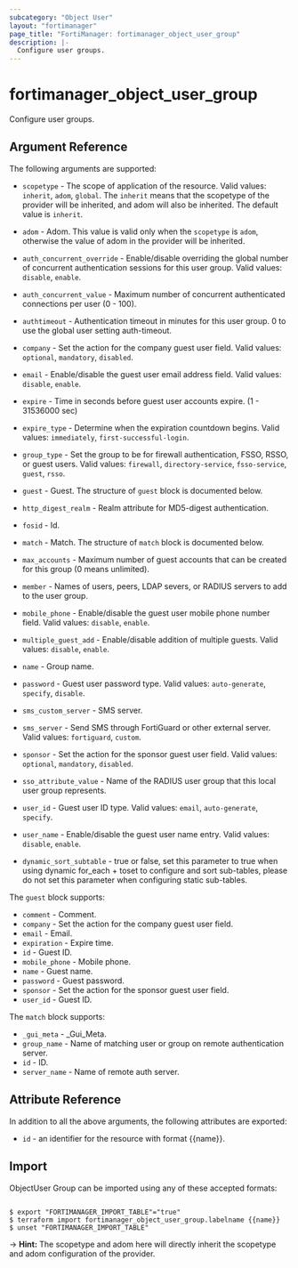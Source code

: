 ```yaml
---
subcategory: "Object User"
layout: "fortimanager"
page_title: "FortiManager: fortimanager_object_user_group"
description: |-
  Configure user groups.
---
```


# fortimanager_object_user_group
Configure user groups.

## Argument Reference


The following arguments are supported:

* `scopetype` - The scope of application of the resource. Valid values: `inherit`, `adom`, `global`. The `inherit` means that the scopetype of the provider will be inherited, and adom will also be inherited. The default value is `inherit`.
* `adom` - Adom. This value is valid only when the `scopetype` is `adom`, otherwise the value of adom in the provider will be inherited.

* `auth_concurrent_override` - Enable/disable overriding the global number of concurrent authentication sessions for this user group. Valid values: `disable`, `enable`.

* `auth_concurrent_value` - Maximum number of concurrent authenticated connections per user (0 - 100).
* `authtimeout` - Authentication timeout in minutes for this user group. 0 to use the global user setting auth-timeout.
* `company` - Set the action for the company guest user field. Valid values: `optional`, `mandatory`, `disabled`.

* `email` - Enable/disable the guest user email address field. Valid values: `disable`, `enable`.

* `expire` - Time in seconds before guest user accounts expire. (1 - 31536000 sec)
* `expire_type` - Determine when the expiration countdown begins. Valid values: `immediately`, `first-successful-login`.

* `group_type` - Set the group to be for firewall authentication, FSSO, RSSO, or guest users. Valid values: `firewall`, `directory-service`, `fsso-service`, `guest`, `rsso`.

* `guest` - Guest. The structure of `guest` block is documented below.
* `http_digest_realm` - Realm attribute for MD5-digest authentication.
* `fosid` - Id.
* `match` - Match. The structure of `match` block is documented below.
* `max_accounts` - Maximum number of guest accounts that can be created for this group (0 means unlimited).
* `member` - Names of users, peers, LDAP severs, or RADIUS servers to add to the user group.
* `mobile_phone` - Enable/disable the guest user mobile phone number field. Valid values: `disable`, `enable`.

* `multiple_guest_add` - Enable/disable addition of multiple guests. Valid values: `disable`, `enable`.

* `name` - Group name.
* `password` - Guest user password type. Valid values: `auto-generate`, `specify`, `disable`.

* `sms_custom_server` - SMS server.
* `sms_server` - Send SMS through FortiGuard or other external server. Valid values: `fortiguard`, `custom`.

* `sponsor` - Set the action for the sponsor guest user field. Valid values: `optional`, `mandatory`, `disabled`.

* `sso_attribute_value` - Name of the RADIUS user group that this local user group represents.
* `user_id` - Guest user ID type. Valid values: `email`, `auto-generate`, `specify`.

* `user_name` - Enable/disable the guest user name entry. Valid values: `disable`, `enable`.

* `dynamic_sort_subtable` - true or false, set this parameter to true when using dynamic for_each + toset to configure and sort sub-tables, please do not set this parameter when configuring static sub-tables.

The `guest` block supports:

* `comment` - Comment.
* `company` - Set the action for the company guest user field.
* `email` - Email.
* `expiration` - Expire time.
* `id` - Guest ID.
* `mobile_phone` - Mobile phone.
* `name` - Guest name.
* `password` - Guest password.
* `sponsor` - Set the action for the sponsor guest user field.
* `user_id` - Guest ID.

The `match` block supports:

* `_gui_meta` - _Gui_Meta.
* `group_name` - Name of matching user or group on remote authentication server.
* `id` - ID.
* `server_name` - Name of remote auth server.


## Attribute Reference

In addition to all the above arguments, the following attributes are exported:
* `id` - an identifier for the resource with format {{name}}.

## Import

ObjectUser Group can be imported using any of these accepted formats:
```

$ export "FORTIMANAGER_IMPORT_TABLE"="true"
$ terraform import fortimanager_object_user_group.labelname {{name}}
$ unset "FORTIMANAGER_IMPORT_TABLE"
```
-> **Hint:** The scopetype and adom here will directly inherit the scopetype and adom configuration of the provider.
